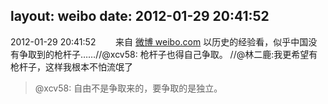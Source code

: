 layout: weibo
date: 2012-01-29 20:41:52
---
2012-01-29 20:41:52  &nbsp;&nbsp;&nbsp;&nbsp;&nbsp;&nbsp; 来自 <a href="http://weibo.com/" rel="nofollow">微博 weibo.com</a>
以历史的经验看，似乎中国没有争取到的枪杆子……//@xcv58: 枪杆子也得自己争取。 //@林二鹿:我更希望有枪杆子，这样我根本不怕流氓了
>  @xcv58: 自由不是争取来的，要争取的是独立。 ​​​
